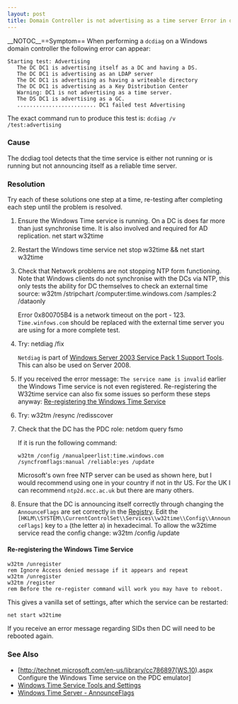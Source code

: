 ```yaml
---
layout: post 
title: Domain Controller is not advertising as a time server Error in dcdiag (Windows)
---
```


\_\_NOTOC\_\_==Symptom== When performing a `dcdiag` on a Windows domain
controller the following error can appear:

    Starting test: Advertising
       The DC DC1 is advertising itself as a DC and having a DS.
       The DC DC1 is advertising as an LDAP server
       The DC DC1 is advertising as having a writeable directory
       The DC DC1 is advertising as a Key Distribution Center
       Warning: DC1 is not advertising as a time server.
       The DS DC1 is advertising as a GC.
       ......................... DC1 failed test Advertising

The exact command run to produce this test is:
`dcdiag /v /test:advertising`

### Cause

The dcdiag tool detects that the time service is either not running or
is running but not announcing itself as a reliable time server.

### Resolution

Try each of these solutions one step at a time, re-testing after
completing each step until the problem is resolved.

1.  Ensure the Windows Time service is running. On a DC is does far more
    than just synchronise time. It is also involved and required for AD
    replication.
        net start w32time

2.  Restart the Windows time service
        net stop w32time && net start w32time

3.  Check that Network problems are not stopping NTP form functioning.
    Note that Windows clients do not synchronise with the DCs via NTP,
    this only tests the ability for DC themselves to check an external
    time source:
        w32tm /stripchart /computer:time.windows.com /samples:2 /dataonly

    Error 0x800705B4 is a network timeout on the port - 123.
    `Time.winfows.com` should be replaced with the external time server
    you are using for a more complete test.

4.  Try:
         netdiag /fix

    `Netdiag` is part of [Windows Server 2003 Service Pack 1 Support
    Tools](http://support.microsoft.com/kb/892777). This can also be
    used on Server 2008.

5.  If you received the error message: `The service name is invalid`
    earlier the Windows Time service is not even registered.
    Re-registering the W32time service can also fix some issues so
    perform these steps anyway: [Re-registering the Windows Time
    Service](Domain_Controller_is_not_advertising_as_a_time_server_Error_in_dcdiag_(Windows)#Re-registering_the_Windows_Time_Service "wikilink")
6.  Try:
        w32tm /resync /redisscover

7.  Check that the DC has the PDC role:
        netdom query fsmo

    If it is run the following command:

        w32tm /config /manualpeerlist:time.windows.com /syncfromflags:manual /reliable:yes /update

    Microsoft\'s own free NTP server can be used as shown here, but I
    would recommend using one in your country if not in thr US. For the
    UK I can recommend `ntp2d.mcc.ac.uk` but there are many others.

8.  Ensure that the DC is announcing itself correctly through changing
    the `AnnounceFlags` are set correctly in the
    [Registry](Registry "wikilink"). Edit the
    `[HKLM\\SYSTEM\\CurrentControlSet\\Services\\w32time\\Config\\AnnounceFlags]`
    key to `a` (the letter a) in hexadecimal. To allow the w32time
    service read the config change:
        w32tm /config /update

#### Re-registering the Windows Time Service

    w32tm /unregister
    rem Ignore Access denied message if it appears and repeat
    w32tm /unregister
    w32tm /register
    rem Before the re-register command will work you may have to reboot.

This gives a vanilla set of settings, after which the service can be
restarted:

    net start w32time

If you receive an error message regarding SIDs then DC will need to be
rebooted again.

### See Also

-   \[<http://technet.microsoft.com/en-us/library/cc786897(WS.10>).aspx
    Configure the Windows Time service on the PDC emulator\]
-   [Windows Time Service Tools and
    Settings](http://go.microsoft.com/fwlink/?LinkId=42984)
-   [Windows Time Server -
    AnnounceFlags](http://www.experts-exchange.com/Hardware/Servers/Q_23905283.html)
